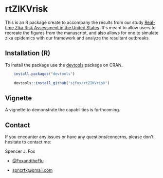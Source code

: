 # rtZIKVrisk

This is an R package create to accompany the results from our study [Real-time Zika Risk Assessment in the United States](http://biorxiv.org/content/early/2016/06/07/056648). It's meant to allow users to recreate the figures from the manuscript, and also allows for one to simulate zika epidemics with our framework and analyze the resultant outbreaks.

## Installation (R)
To install the package use the [devtools](https://cran.r-project.org/web/packages/devtools/index.html) package on CRAN.
```r
    install.packages("devtools")
    
    devtools::install_github("sjfox/rtZIKVrisk")
```
## Vignette
A vignette to demonstrate the capabilities is forthcoming.

## Contact
If you encounter any issues or have any questions/concerns, please don't hesitate to contact me:

Spencer J. Fox 

- [\@FoxandtheFlu](http://twitter.com/FoxandtheFlu) 

- spncrfx@gmail.com 


